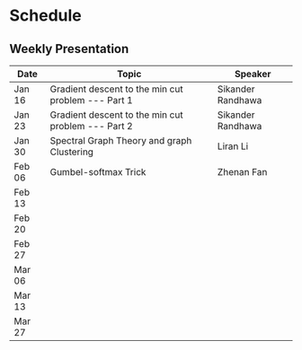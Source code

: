 # Schedule

## Weekly Presentation


| Date      | Topic    | Speaker | 
| --------- | -------- | ----- | 
| Jan 16  |   Gradient descent to the min cut problem --- Part 1      |   Sikander Randhawa   |   
| Jan 23  |   Gradient descent to the min cut problem --- Part 2      |   Sikander Randhawa   |   
| Jan 30  |   Spectral Graph Theory and graph Clustering       |   Liran Li   |
| Feb 06  |   Gumbel-softmax Trick      |   Zhenan Fan   |
| Feb 13  |          |      |   
| Feb 20  |          |      |   
| Feb 27  |          |      |   
| Mar 06  |          |      |   
| Mar 13  |          |      |   
| Mar 27  |          |      |   
